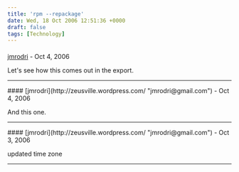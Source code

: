 ```yaml
---
title: 'rpm --repackage'
date: Wed, 18 Oct 2006 12:51:36 +0000
draft: false
tags: [Technology]
---
```



#### 
[jmrodri](http://zeusville.wordpress.com/ "jmrodri@gmail.com") - <time datetime="2006-10-19 03:30:09">Oct 4, 2006</time>

Let's see how this comes out in the export.
<hr />
#### 
[jmrodri](http://zeusville.wordpress.com/ "jmrodri@gmail.com") - <time datetime="2006-10-19 03:30:28">Oct 4, 2006</time>

And this one.
<hr />
#### 
[jmrodri](http://zeusville.wordpress.com/ "jmrodri@gmail.com") - <time datetime="2006-10-18 23:37:08">Oct 3, 2006</time>

updated time zone
<hr />
